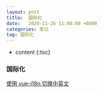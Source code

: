 ```yaml
---
layout: post
title:  国际化
date:   2020-11-26 11:00:00 +0800
categories: 笔记
tag: 国际化
---
```


* content
{:toc}


### 国际化

[使用 vue-i18n 切换中英文](https://www.cnblogs.com/rogerwu/p/7744476.html)

